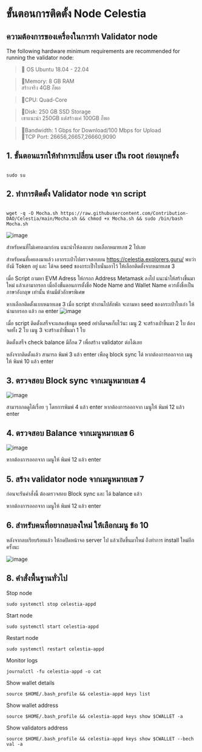 # ขั้นตอนการติดตั้ง Node Celestia

## ความต้องการของเครื่องในการทำ Validator node
The following hardware minimum requirements are recommended for running the validator node:

>:black_square_button:  OS Ubuntu 18.04 - 22.04<br> 

>:black_square_button:Memory: 8 GB RAM<br> 
สร้างจริง 4GB ก็พอ

>:black_square_button:CPU: Quad-Core<br> 

>:black_square_button:Disk: 250 GB SSD Storage<br> 
เขาแนะนำ 250GB แต่่สร้างแค่ 100GB ก็พอ

>:black_square_button:Bandwidth: 1 Gbps for Download/100 Mbps for Upload<br> 
>:black_square_button:TCP Port: 26656,26657,26660,9090<br>


## 1. ขั้นตอนแรกให้ทำการเปลี่ยน user เป็น root ก่อนทุกครั้ง

```

sudo su
```


## 2. ทำการติดตั้ง Validator node จาก script 

```

wget -q -O Mocha.sh https://raw.githubusercontent.com/Contribution-DAO/Celestia/main/Mocha.sh && chmod +x Mocha.sh && sudo /bin/bash Mocha.sh
```
![image](https://user-images.githubusercontent.com/83507970/207964123-382545a1-1ad1-451e-8bc7-0069cab03330.png)

สำหรับคนที่ไม่เคยลงมาก่อน แนะนำให้ลงแบบ กดเลือกหมายเลข 2 ไปเลย


สำหรับคนที่เคยลงมาแล้ว เอากระเป๋าไปตรวจสอบบน https://celestia.explorers.guru/ พบว่ายังมี Token อยู่ และ ได้จด seed ของกระเป็าใบนั่นเอาไว้
ให้เลือกติดตั้งจากหมายเลข 3 


เมื่อ Script ถามหา EVM Adress ให้กรอก Address Metamask ลงไป แนะนำให้สร้างขึ้นมาใหม่ แล้วเอามากรอก
เมื่อถึงขั้นตอนการตั้งชื่อ Node Name and Wallet Name  ควรตั้งชื่อเป็น ภาษาอังกฤษ เท่านั้น ห้ามมีตัวอักษรพิเศษ 

หากเลือกติดตั้งแบบหมายเลข 3 เมื่อ script ทำงานไปสักพัก จะถามหา seed ของกระเป๋าใบเก่า ให้นำมากรอก แล้ว กด enter
![image](https://user-images.githubusercontent.com/83507970/207965395-5d1f2601-65b1-46d1-9f3a-a3c547044a1c.png)


เมื่อ script ติดตั้งเสร็จจะแสดงข้อมูล seed อย่าลืมจดเก็บไว้นะ
เมนู 2 จะสร้างเป่าขึ้นมา 2 ใบ ต้องจดทั้ง 2 ใบ
เมนู 3 จะสร้างเป่าขึ้นมา 1 ใบ 

ติดตั้งเสร็จ check balance มีก็กด 7 เพื่อสร้าง validator ต่อได้เลย

หลังจากติดตั้งแล้ว สามารถ พิมพ์ 3 แล้ว enter เพือดู block sync ได้
หากต้องการออกจาก เมนูให้ พิมพ์ 10 แล้ว enter



## 3. ตรวจสอบ Block sync จากเมนูหมายเลข 4

![image](https://user-images.githubusercontent.com/83507970/207965965-076c6195-1b30-440e-8fb0-559cd7f6d587.png)

สามารถกดดูได้เรื่อย ๆ โดยการพิมพ์ 4 แล้ว enter หากต้องการออกจาก เมนูให้ พิมพ์ 12 แล้ว enter




## 4. ตรวจสอบ Balance  จากเมนูหมายเลข 6

![image](https://user-images.githubusercontent.com/83507970/207965810-2aa666c3-1f83-4563-9a18-cf0346087e5b.png)

หากต้องการออกจาก เมนูให้ พิมพ์ 12 แล้ว enter


## 5. สร้าง validator node จากเมนูหมายเลข 7
ก่อนจะรันคำสั่งนี้ ต้องตรวจสอบ Block sync และ ได้ balance แล้ว 


หากต้องการออกจาก เมนูให้ พิมพ์ 12 แล้ว enter


## 6. สำหรับคนที่อยากลบลงใหม่ ให้เลือกเมนู ข้อ 10
หลังจากลบเรียบร้อยแล้ว ให้กดปิดหน้าจอ server ไป แล้วเปิดขึ้นมาใหม่ ถึงทำการ install ใหม่อีกครั้งนะ

![image](https://user-images.githubusercontent.com/83507970/204498941-76c4fe6c-f7f5-48e9-a996-e748c33f983f.png)





## 8. คำสั่งพื้นฐานทั่วไป

Stop node
```
sudo systemctl stop celestia-appd
```


Start node
```
sudo systemctl start celestia-appd
```


Restart node
```
sudo systemctl restart celestia-appd
```

Monitor logs
```
journalctl -fu celestia-appd -o cat
```


Show wallet details
```
source $HOME/.bash_profile && celestia-appd keys list
```

Show wallet address
```
source $HOME/.bash_profile && celestia-appd keys show $CWALLET -a
```


Show validators address
```
source $HOME/.bash_profile && celestia-appd keys show $CWALLET --bech val -a
```




